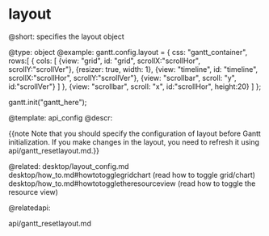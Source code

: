 layout
=============

@short:
	specifies the layout object

@type: object
@example:
gantt.config.layout = {
 	css: "gantt_container",
 	rows:[
  	  {
   		cols: [
    	  {view: "grid", id: "grid", scrollX:"scrollHor", scrollY:"scrollVer"},
    	  {resizer: true, width: 1},
          {view: "timeline", id: "timeline", scrollX:"scrollHor", scrollY:"scrollVer"},
    	  {view: "scrollbar", scroll: "y", id:"scrollVer"}
   		]
  	   },
  	  {view: "scrollbar", scroll: "x", id:"scrollHor", height:20}
 	]
};

gantt.init("gantt_here");

@template:	api_config
@descr:



{{note Note that you should specify the configuration of layout before Gantt initialization. If you make changes in the layout, you need to refresh it using api/gantt_resetlayout.md.}}

@related:
desktop/layout_config.md
desktop/how_to.md#howtotogglegridchart (read how to toggle grid/chart)
desktop/how_to.md#howtotoggletheresourceview (read how to toggle the resource view)

@relatedapi:

api/gantt_resetlayout.md